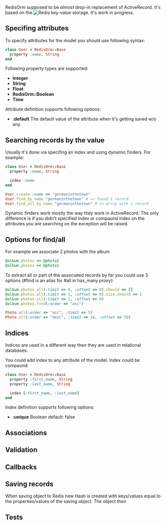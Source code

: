 RedisOrm supposed to be *almost* drop-in replacement of ActiveRecord. It's based on the ![Redis](http://redis.io) key-value storage.
It's work in progress.

## Specifing attributes

To specify attributes for the model you should use following syntax:

```ruby
class User < RedisOrm::Base
  property :name, String
end
```

Following property types are supported:
*  **Integer**
*  **String**
*  **Float**
*  **RedisOrm::Boolean**
*  **Time**

Attribute definition supports following options:
*  **:default**
    The default value of the attribute when it's getting saved w/o any.

## Searching records by the value

Usually it's done via specifing an index and using dynamic finders. For example:

```ruby
class User < RedisOrm::Base
  property :name, String

  index :name
end

User.create :name => "germaninthetown"
User.find_by_name "germaninthetown" # => found 1 record
User.find_all_by_name "germaninthetown" # => array with 1 record
```

Dynamic finders work mostly the way they work in ActiveRecord. The only difference is if you didn't specified index or compaund index on the attributes you are searching on the exception will be raised.

## Options for find/all 

For example we associate 2 photos with the album

```ruby
@album.photos << @photo2
@album.photos << @photo1
```

To extract all or part of the associated records by far  you could use 3 options (#find is an alias for #all in has_many proxy):

```ruby
@album.photos.all(:limit => 0, :offset => 0).should == []
@album.photos.all(:limit => 1, :offset => 0).size.should == 1
@album.photos.all(:limit => 2, :offset => 0)
@album.photos.find(:order => "asc")

Photo.all(:order => "asc", :limit => 5)
Photo.all(:order => "desc", :limit => 10, :offset => 50)
```

## Indices

Indices are used in a different way then they are used in relational databases. 

You could add index to any attribute of the model. Index could be compaund:

```ruby
class User < RedisOrm::Base
  property :first_name, String
  property :last_name, String

  index [:first_name, :last_name]
end
```

Index definition supports following options:
*  **:unique** Boolean default: false

## Associations

## Validation

## Callbacks

## Saving records

When saving object to Redis new Hash is created with keys/values equal to the properties/values of the saving object. The object then 

## Tests
